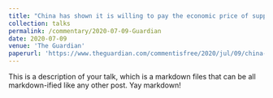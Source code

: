 ```yaml
---
title: "China has shown it is willing to pay the economic price of suppressing Hong Kong"
collection: talks
permalink: /commentary/2020-07-09-Guardian
date: 2020-07-09
venue: 'The Guardian'
paperurl: 'https://www.theguardian.com/commentisfree/2020/jul/09/china-economic-hong-kong-financial-beijing'
---
```


This is a description of your talk, which is a markdown files that can be all markdown-ified like any other post. Yay markdown!
